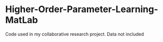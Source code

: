 # Higher-Order-Parameter-Learning-MatLab
Code used in my collaborative research project.
Data not included
